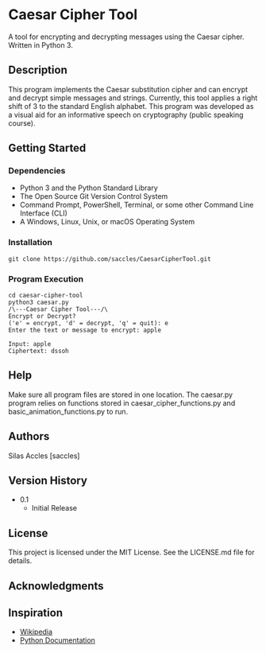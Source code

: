 # Caesar Cipher Tool

A tool for encrypting and decrypting messages using the Caesar cipher. Written in Python 3.

## Description

This program implements the Caesar substitution cipher and can encrypt and 
decrypt simple messages and strings. Currently, this tool applies a right shift 
of 3 to the standard English alphabet. This program was developed as a 
visual aid for an informative speech on cryptography 
(public speaking course). 

## Getting Started

### Dependencies

* Python 3 and the Python Standard Library
* The Open Source Git Version Control System
* Command Prompt, PowerShell, Terminal, or some other Command Line Interface (CLI) 
* A Windows, Linux, Unix, or macOS Operating System 

### Installation

```
git clone https://github.com/saccles/CaesarCipherTool.git
```

### Program Execution

```
cd caesar-cipher-tool
python3 caesar.py
/\---Caesar Cipher Tool---/\
Encrypt or Decrypt?
('e' = encrypt, 'd' = decrypt, 'q' = quit): e    
Enter the text or message to encrypt: apple

Input: apple
Ciphertext: dssoh
```

## Help

Make sure all program files are stored in one location. The caesar.py program relies on functions stored in caesar_cipher_functions.py and basic_animation_functions.py to run. 

## Authors

Silas Accles [saccles]  

## Version History

* 0.1
    * Initial Release

## License

This project is licensed under the MIT License. See the LICENSE.md file for details.

## Acknowledgments

## Inspiration
* [Wikipedia](https://en.wikipedia.org/wiki/Caesar_cipher)
* [Python Documentation](https://docs.python.org/3/library/index.html)
